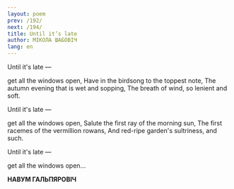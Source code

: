 ```yaml
---
layout: poem
prev: /192/
next: /194/
title: Until it’s late
author: МІКОЛА ШАБОВІЧ
lang: en
---
```




Until it's late —

get all the windows open, Have in the birdsong to the toppest note, The autumn evening that is wet and sopping, The breath of wind, so lenient and soft.

Until it's late —

get all the windows open, Salute the first ray of the morning sun, The first racemes of the vermillion rowans, And red-ripe garden's sultriness, and such.

Until it's late —

get all the windows open...

**НАВУМ ГАЛЬПЯРОВІЧ**

